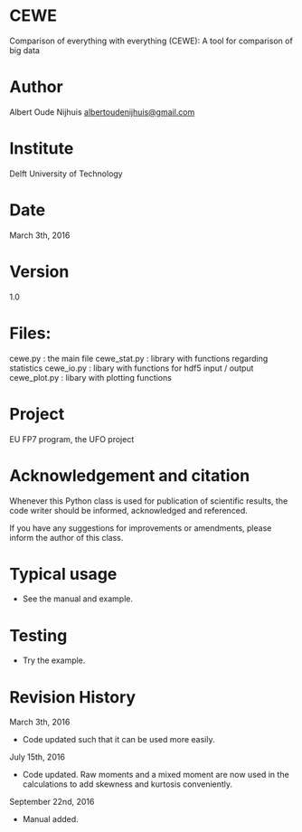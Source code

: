 CEWE
===============
Comparison of everything with everything (CEWE): A tool for comparison of big data

Author
======
Albert Oude Nijhuis <albertoudenijhuis@gmail.com>

Institute
=========
Delft University of Technology

Date
====
March 3th, 2016

Version
=======
1.0

Files:
=======
cewe.py			: the main file
cewe_stat.py	: library with functions regarding statistics
cewe_io.py		: libary with functions for hdf5 input / output
cewe_plot.py	: libary with plotting functions

Project
=======
EU FP7 program, the UFO project

Acknowledgement and citation
============================
Whenever this Python class is used for publication of scientific results,
the code writer should be informed, acknowledged and referenced.

If you have any suggestions for improvements or amendments, please inform the author of this class.

Typical usage
=============
- See the manual and example.

Testing
=======
- Try the example.

Revision History
================
March 3th, 2016
- Code updated such that it can be used more easily.

July 15th, 2016
- Code updated. Raw moments and a mixed moment are now used in the calculations to add skewness and kurtosis conveniently.

September 22nd, 2016
- Manual added.
